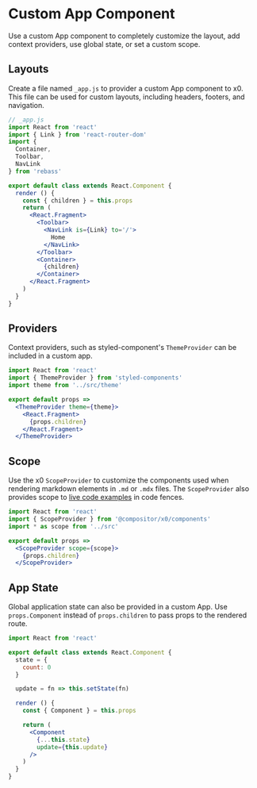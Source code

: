 
# Custom App Component

Use a custom App component to completely customize the layout, add context providers, use global state, or set a custom scope.

## Layouts

Create a file named `_app.js` to provider a custom App component to x0.
This file can be used for custom layouts, including headers, footers, and navigation.

```jsx
// _app.js
import React from 'react'
import { Link } from 'react-router-dom'
import {
  Container,
  Toolbar,
  NavLink
} from 'rebass'

export default class extends React.Component {
  render () {
    const { children } = this.props
    return (
      <React.Fragment>
        <Toolbar>
          <NavLink is={Link} to='/'>
            Home
          </NavLink>
        </Toolbar>
        <Container>
          {children}
        </Container>
      </React.Fragment>
    )
  }
}
```

## Providers

Context providers, such as styled-component's `ThemeProvider` can be included in a custom app.

```jsx
import React from 'react'
import { ThemeProvider } from 'styled-components'
import theme from '../src/theme'

export default props =>
  <ThemeProvider theme={theme}>
    <React.Fragment>
      {props.children}
    </React.Fragment>
  </ThemeProvider>
```

## Scope

Use the x0 `ScopeProvider` to customize the components used when rendering markdown elements in `.md` or `.mdx` files.
The `ScopeProvider` also provides scope to [live code examples](markdown/#code-fences) in code fences.

```jsx
import React from 'react'
import { ScopeProvider } from '@compositor/x0/components'
import * as scope from '../src'

export default props =>
  <ScopeProvider scope={scope}>
    {props.children}
  </ScopeProvider>
```

## App State

Global application state can also be provided in a custom App.
Use `props.Component` instead of `props.children` to pass props to the rendered route.

```jsx
import React from 'react'

export default class extends React.Component {
  state = {
    count: 0
  }

  update = fn => this.setState(fn)

  render () {
    const { Component } = this.props

    return (
      <Component
        {...this.state}
        update={this.update}
      />
    )
  }
}
```
